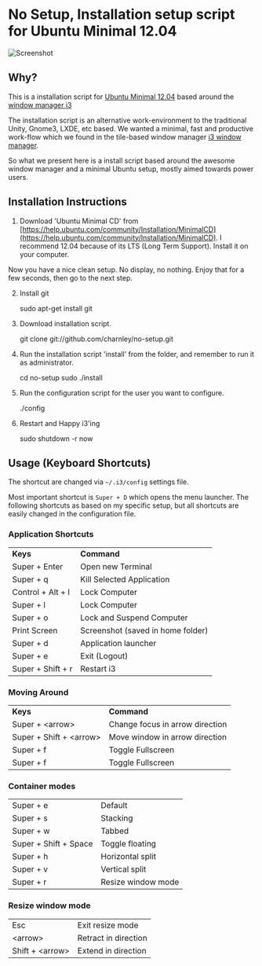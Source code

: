 
# No Setup, Installation setup script for Ubuntu Minimal 12.04

![Screenshot](https://raw.github.com/charnley/no-setup/master/screenshots/screenshot_1.png)

## Why?

This is a installation script for
[Ubuntu Minimal 12.04](https://help.ubuntu.com/community/Installation/MinimalCD)
based around the [window manager i3](http://i3wm.org)

The installation script is an alternative work-environment to
the traditional Unity, Gnome3, LXDE, etc based.
We wanted a minimal, fast and productive work-flow
which we found in the tile-based window manager
[i3 window manager](http://i3wm.org/).

So what we present here is a install script based around
the awesome window manager and a minimal Ubuntu setup, mostly
aimed towards power users.

## Installation Instructions

1) Download 'Ubuntu Minimal CD' from
[https://help.ubuntu.com/community/Installation/MinimalCD](https://help.ubuntu.com/community/Installation/MinimalCD).
I recommend 12.04 because of its LTS (Long Term Support).
Install it on your computer.

Now you have a nice clean setup. No display, no nothing. Enjoy that for a few
seconds, then go to the next step.

2) Install git

    sudo apt-get install git

3) Download installation script.

    git clone git://github.com/charnley/no-setup.git


4) Run the installation script 'install' from the folder, and remember to run it as administrator.

    cd no-setup
    sudo ./install


5) Run the configuration script for the user you want to configure.

    ./config


6) Restart and Happy i3'ing

    sudo shutdown -r now


## Usage (Keyboard Shortcuts)

The shortcut are changed via `~/.i3/config` settings file.

Most important shortcut is `Super + D` which opens the
menu launcher. The following shortcuts as based on my
specific setup, but all shortcuts are easily changed in
the configuration file.

### Application Shortcuts

<table>
  <tr><td><strong>Keys</strong></td><td><strong>Command</strong></td></tr>
  <tr><td>Super + Enter</td><td>Open new Terminal</td></tr>
  <tr><td>Super + q</td><td>Kill Selected Application</td></tr>
  <tr><td>Control + Alt + l</td><td> Lock Computer</td></tr>
  <tr><td>Super + l</td><td> Lock Computer </td></tr>
  <tr><td>Super + o</td><td> Lock and Suspend Computer </td></tr>
  <tr><td>Print Screen </td><td> Screenshot (saved in home folder) </td></tr>
  <tr><td>Super + d </td><td> Application launcher </td></tr>
  <tr><td>Super + e </td><td> Exit (Logout) </td></tr>
  <tr><td>Super + Shift + r </td><td> Restart i3 </td></tr>
</table>

### Moving Around

<table>
  <tr><td><strong>Keys</strong></td><td><strong>Command</strong></td></tr>
  <tr><td>Super + &#60;arrow&#62;</td><td>Change focus in arrow direction</td></tr>
  <tr><td>Super + Shift + &#60;arrow&#62;</td><td>Move window in arrow direction</td></tr>
  <tr><td>Super + f</td><td>Toggle Fullscreen</td></tr>
  <tr><td>Super + f</td><td>Toggle Fullscreen</td></tr>
</table>

### Container modes

<table>
  <tr><td>Super + e</td><td>Default</td></tr>
  <tr><td>Super + s</td><td>Stacking</td></tr>
  <tr><td>Super + w</td><td>Tabbed</td></tr>
  <tr><td>Super + Shift + Space</td><td>Toggle floating</td></tr>
  <tr><td>Super + h</td><td>Horizontal split</td></tr>
  <tr><td>Super + v</td><td>Vertical split</td></tr>
  <tr><td>Super + r</td><td>Resize window mode</td></tr>
</table>

### Resize window mode

<table>
  <tr><td>Esc</td><td>Exit resize mode</td></tr>
  <tr><td> &#60;arrow&#62; </td><td>Retract in direction</td></tr>
  <tr><td>Shift + &#60;arrow&#62;</td><td>Extend in direction</td></tr>
</table>



